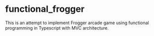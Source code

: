 # functional_frogger
This is an attempt to implement Frogger arcade game using functional programming in Typescript with MVC architecture.
